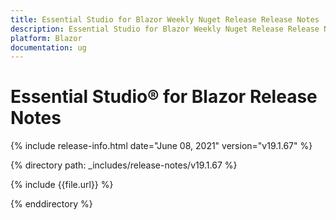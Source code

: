 ```yaml
---
title: Essential Studio for Blazor Weekly Nuget Release Release Notes  
description: Essential Studio for Blazor Weekly Nuget Release Release Notes  
platform: Blazor
documentation: ug
---
```


# Essential Studio&reg; for Blazor  Release Notes  

{% include release-info.html date="June 08, 2021"  version="v19.1.67" %} 

{% directory path: _includes/release-notes/v19.1.67 %}

{% include {{file.url}} %}

{% enddirectory %}

